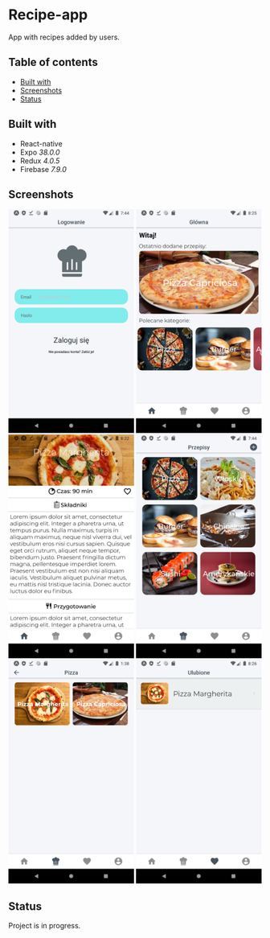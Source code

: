 # Recipe-app
App with recipes added by users. 

## Table of contents
* [Built with](#Built-with)
* [Screenshots](#Screenshots)
* [Status](#status)

## Built with
* React-native
* Expo <i> 38.0.0 </i>
* Redux <i> 4.0.5 </i>
* Firebase <i> 7.9.0 </i>

## Screenshots
<img src="./img/LoginScreen.png" alt="Login Screen" width= 250 height= 445 /> <img src="./img/HomeScreen.png" alt="Home Screen" width= 250 height= 445 /> 
<img src="./img/RecipeScreen.png" alt="Recipe Screen" width= 250 height= 445 /> <img src="./img/CategoriesScreen.png" alt="Categ Screen" width= 250 height= 445 /> 
<img src="./img/ListScreen2.png" alt="List Screen" width= 250 height= 445 /> <img src="./img/FavScreen.png" alt="Fav Screen" width= 250 height= 445 /> <br>

## Status
Project is in progress.

